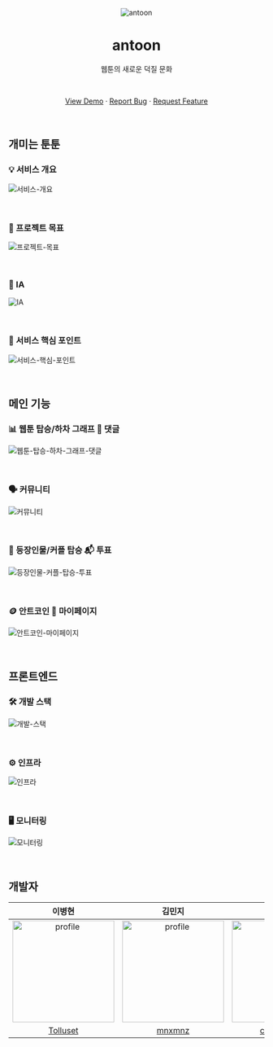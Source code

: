 <p align="center">
    <img src="https://user-images.githubusercontent.com/48766355/188394422-1771bb75-25f8-4733-a5fd-b1dd331d6ff0.png" alt="antoon" >
    <br />
    <h1 align="center">antoon</h1>
    <p align="center">웹툰의 새로운 덕질 문화</p>
    <br />
    <p align="center">
        <a href="https://antoon.fun/">View Demo</a>
        ·
        <a href="https://github.com/depromeet/antoon-web/issues">Report Bug</a>
        ·
        <a href="https://github.com/depromeet/antoon-web/issues">Request Feature</a>
    </p align="center">
</p>

<br />

## 개미는 툰툰

### 💡 서비스 개요

![서비스-개요](https://user-images.githubusercontent.com/48766355/188390871-42bf5a97-9222-4532-9679-a93ad176fc50.png)

<br />

### 🎯 프로젝트 목표

![프로젝트-목표](https://user-images.githubusercontent.com/48766355/188391428-82b5599c-b245-4be3-b903-1f9fd5672fa8.png)

<br />

### 🌳 IA

![IA](https://user-images.githubusercontent.com/48766355/188391446-ed8b5c46-61dd-4df8-bb75-8b5b2a97a4a1.png)

<br />

### 💯 서비스 핵심 포인트

![서비스-핵심-포인트](https://user-images.githubusercontent.com/48766355/188391461-ea033e1d-5644-407a-b721-e1a729bad5d9.png)

<br />

## 메인 기능

### 📊 웹툰 탑승/하차 그래프   💬 댓글

![웹툰-탑승-하차-그래프-댓글](https://user-images.githubusercontent.com/48766355/188391509-e4e41a83-a524-49d6-9e11-71182574471a.png)

<br />

### 🗣️ 커뮤니티

![커뮤니티](https://user-images.githubusercontent.com/48766355/188391536-a6b90e96-cd98-4c10-a8f5-9f3d5415afa2.png)

<br />

### 🚗 등장인물/커플 탑승   📬 투표

![등장인물-커플-탑승-투표](https://user-images.githubusercontent.com/48766355/188391562-5e9ad39e-35d8-492b-bfe3-2dec49de9b27.png)

<br />

### 🪙 안트코인   🙍 마이페이지

![안트코인-마이페이지](https://user-images.githubusercontent.com/48766355/188391592-99840fe2-0f5f-48e7-9199-eda88455a847.png)

<br />

## 프론트엔드

### 🛠 개발 스택

![개발-스택](https://user-images.githubusercontent.com/48766355/188400668-3e378826-4744-4002-b282-58645a3cd852.png)

<br />

### ⚙️ 인프라

![인프라](https://user-images.githubusercontent.com/48766355/188400891-41f078de-d14f-4be2-9178-45286d37fa04.png)

<br />

### 🖥 모니터링

![모니터링](https://user-images.githubusercontent.com/48766355/188400909-058e688b-cc1e-4230-ab1f-b2c2a34b1326.png)

<br />

## 개발자

| 이병현 | 김민지 | 최푸름 |
| :---: | :---: | :---: |
| <img src="https://avatars.githubusercontent.com/u/50096419?v=4" alt="profile" width="200" height="200"> | <img src="https://avatars.githubusercontent.com/u/48766355?v=4" alt="profile" width="200" height="200"> | <img src="https://avatars.githubusercontent.com/u/55127127?v=4" alt="profile" width="200" height="200"> |
| [Tolluset](https://github.com/Tolluset) | [mnxmnz](https://github.com/mnxmnz) | [choipureum](https://github.com/choipureum) |
